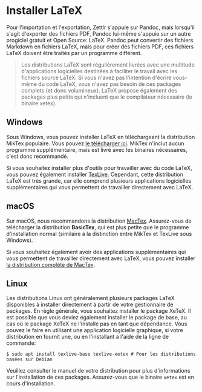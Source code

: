 # Installer LaTeX

Pour l'importation et l'exportation, Zettlr s'appuie sur Pandoc, mais lorsqu'il s'agit d'exporter des fichiers PDF, Pandoc lui-même s'appuie sur un autre progiciel gratuit et Open Source: LaTeX. Pandoc peut convertir des fichiers Markdown en fichiers LaTeX, mais pour créer des fichiers PDF, ces fichiers LaTeX doivent être traités par un programme différent.

> Les distributions LaTeX sont régulièrement livrées avec une multitude d'applications logicielles destinées à faciliter le travail avec les fichiers source LaTeX. Si vous n'avez pas l'intention d'écrire vous-même du code LaTeX, vous n'avez pas besoin de ces packages complets (et donc volumineux). LaTeX propose également des packages plus petits qui n'incluent que le compilateur nécessaire (le binaire xetex).

## Windows

Sous Windows, vous pouvez installer LaTeX en téléchargeant la distribution MikTex populaire. Vous pouvez [le télécharger ici](https://miktex.org/download). MikTex n'inclut aucun programme supplémentaire, mais est livré avec les binaires nécessaires, c'est donc recommandé.

Si vous souhaitez installer plus d'outils pour travailler avec du code LaTeX, vous pouvez également installer [TexLive](https://www.tug.org/texlive/). Cependant, cette distribution LaTeX est très grande, car elle comprend plusieurs applications logicielles supplémentaires qui vous permettent de travailler directement avec LaTeX.

## macOS

Sur macOS, nous recommandons la distribution [MacTex](https://www.tug.org/mactex/morepackages.html). Assurez-vous de télécharger la distribution **BasicTex**, qui est plus petite que le programme d'installation normal (similaire à la distinction entre MikTex et TexLive sous Windows).

Si vous souhaitez également avoir des applications supplémentaires qui vous permettent de travailler directement avec LaTeX, vous pouvez installer [la distribution complète de MacTex](https://www.tug.org/mactex/mactex-download.html).

## Linux

Les distributions Linux ont généralement plusieurs packages LaTeX disponibles à installer directement à partir de votre gestionnaire de packages. En règle générale, vous souhaitez installer le package XeTeX. Il est possible que vous deviez également installer le package de base, au cas où le package XeTeX ne l'installe pas en tant que dépendance. Vous pouvez le faire en utilisant une application logicielle graphique, si votre distribution en fournit une, ou en l'installant à l'aide de la ligne de commande:

```shell
$ sudo apt install texlive-base texlive-xetex # Pour les distributions basées sur Debian
```

Veuillez consulter le manuel de votre distribution pour plus d'informations sur l'installation de ces packages. Assurez-vous que le binaire `xetex` est en cours d'installation.